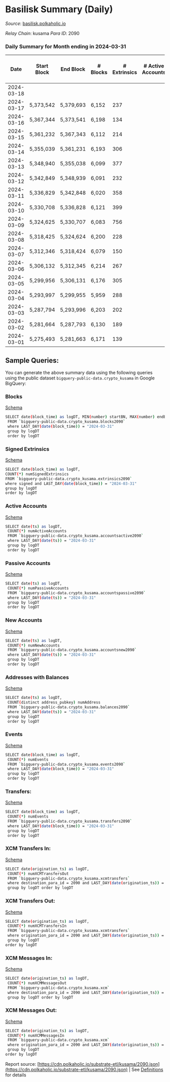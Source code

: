 # Basilisk Summary (Daily)

_Source_: [basilisk.polkaholic.io](https://basilisk.polkaholic.io)

*Relay Chain*: kusama
*Para ID*: 2090



### Daily Summary for Month ending in 2024-03-31


| Date    | Start Block | End Block | # Blocks | # Extrinsics | # Active Accounts | # Passive Accounts | # New Accounts | # Addresses | # Events  | # Transfers ($USD) | # XCM Transfers In ($USD) | # XCM Transfers Out ($USD) | # XCM In | # XCM Out | Issues |
|---------|-------------|-----------|----------|--------------|-------------------|--------------------|----------------|-------------|-----------|--------------------|---------------------------|----------------------------|----------|-----------|--------|
| 2024-03-18 |  |  |  |  |  |  |  |  |  |   |   |   |  |  |  |
| 2024-03-17 | 5,373,542 | 5,379,693 | 6,152 | 237 |  |  |  | 19,028 | 22,916 | 709 ($54,001.70) |   |   |  |  |  |
| 2024-03-16 | 5,367,344 | 5,373,541 | 6,198 | 134 |  |  |  | 19,027 | 20,978 | 318 ($53,127.10) |   |   |  |  |  |
| 2024-03-15 | 5,361,232 | 5,367,343 | 6,112 | 214 |  |  |  | 19,023 | 22,379 | 628 ($33,201.98) |   |   |  |  |  |
| 2024-03-14 | 5,355,039 | 5,361,231 | 6,193 | 306 |  |  |  | 19,022 | 23,901 | 836 ($108,327.74) |   |   |  |  |  |
| 2024-03-13 | 5,348,940 | 5,355,038 | 6,099 | 377 |  |  |  | 19,019 | 24,589 | 915 ($60,684.32) |   |   |  |  |  |
| 2024-03-12 | 5,342,849 | 5,348,939 | 6,091 | 232 |  |  |  | 18,993 | 22,463 | 673 ($40,315.65) |   |   |  |  |  |
| 2024-03-11 | 5,336,829 | 5,342,848 | 6,020 | 358 |  |  |  | 18,990 | 24,004 | 910 ($49,955.18) |   |   |  |  |  |
| 2024-03-10 | 5,330,708 | 5,336,828 | 6,121 | 399 |  |  |  | 18,975 | 25,923 | 1,298 ($94,912.47) |   |   |  |  |  |
| 2024-03-09 | 5,324,625 | 5,330,707 | 6,083 | 756 |  |  |  | 18,972 | 30,920 | 1,933 ($284,918.40) |   |   |  |  |  |
| 2024-03-08 | 5,318,425 | 5,324,624 | 6,200 | 228 |  |  |  | 18,969 | 22,840 | 642 ($81,537.67) |   |   |  |  |  |
| 2024-03-07 | 5,312,346 | 5,318,424 | 6,079 | 150 |  |  |  | 18,967 | 20,927 | 360 ($29,603.98) |   |   |  |  |  |
| 2024-03-06 | 5,306,132 | 5,312,345 | 6,214 | 267 |  |  |  | 18,964 | 23,697 | 807 ($33,770.90) |   |   |  |  |  |
| 2024-03-05 | 5,299,956 | 5,306,131 | 6,176 | 305 |  |  |  | 18,963 | 23,856 | 774 ($79,561.18) |   |   |  |  |  |
| 2024-03-04 | 5,293,997 | 5,299,955 | 5,959 | 288 |  |  |  | 18,959 | 22,672 | 633 ($38,338.00) |   |   |  |  |  |
| 2024-03-03 | 5,287,794 | 5,293,996 | 6,203 | 202 |  |  |  | 18,959 | 22,301 | 546 ($25,222.87) |   |   |  |  |  |
| 2024-03-02 | 5,281,664 | 5,287,793 | 6,130 | 189 |  |  |  | 18,961 | 21,667 | 455 ($31,706.52) |   |   |  |  |  |
| 2024-03-01 | 5,275,493 | 5,281,663 | 6,171 | 139 |  |  |  | 18,961 | 21,314 | 393 ($14,106.37) |   |   |  |  |  |

## Sample Queries:
You can generate the above summary data using the following queries using the public dataset `bigquery-public-data.crypto_kusama` in Google BigQuery:


### Blocks 

[Schema](https://github.com/colorfulnotion/substrate-etl/blob/main/schema/blocks.json)

```bash
SELECT date(block_time) as logDT, MIN(number) startBN, MAX(number) endBN, COUNT(*) numBlocks 
 FROM `bigquery-public-data.crypto_kusama.blocks2090`  
 where LAST_DAY(date(block_time)) = "2024-03-31" 
 group by logDT 
 order by logDT
```

### Signed Extrinsics 

[Schema](https://github.com/colorfulnotion/substrate-etl/blob/main/schema/extrinsics.json)

```bash
SELECT date(block_time) as logDT, 
COUNT(*) numSignedExtrinsics 
FROM `bigquery-public-data.crypto_kusama.extrinsics2090`  
where signed and LAST_DAY(date(block_time)) = "2024-03-31" 
group by logDT 
order by logDT
```

### Active Accounts 

[Schema](https://github.com/colorfulnotion/substrate-etl/blob/main/schema/accountsactive.json)

```bash
SELECT date(ts) as logDT, 
 COUNT(*) numActiveAccounts 
 FROM `bigquery-public-data.crypto_kusama.accountsactive2090` 
 where LAST_DAY(date(ts)) = "2024-03-31" 
 group by logDT 
 order by logDT
```

### Passive Accounts 

[Schema](https://github.com/colorfulnotion/substrate-etl/blob/main/schema/accountspassive.json)

```bash
SELECT date(ts) as logDT, 
 COUNT(*) numPassiveAccounts 
 FROM `bigquery-public-data.crypto_kusama.accountspassive2090` 
 where LAST_DAY(date(ts)) = "2024-03-31" 
 group by logDT 
 order by logDT
```

### New Accounts 

[Schema](https://github.com/colorfulnotion/substrate-etl/blob/main/schema/accountsnew.json)

```bash
SELECT date(ts) as logDT, 
 COUNT(*) numNewAccounts 
 FROM `bigquery-public-data.crypto_kusama.accountsnew2090` 
 where LAST_DAY(date(ts)) = "2024-03-31" 
 group by logDT
 order by logDT
```

### Addresses with Balances 

[Schema](https://github.com/colorfulnotion/substrate-etl/blob/main/schema/balances.json)

```bash
SELECT date(ts) as logDT,
 COUNT(distinct address_pubkey) numAddress 
 FROM `bigquery-public-data.crypto_kusama.balances2090` 
 where LAST_DAY(date(ts)) = "2024-03-31" 
 group by logDT 
 order by logDT
```

### Events 

[Schema](https://github.com/colorfulnotion/substrate-etl/blob/main/schema/events.json)

```bash
SELECT date(block_time) as logDT, 
 COUNT(*) numEvents 
 FROM `bigquery-public-data.crypto_kusama.events2090` 
 where LAST_DAY(date(block_time)) = "2024-03-31" 
 group by logDT 
 order by logDT
```

### Transfers:

[Schema](https://github.com/colorfulnotion/substrate-etl/blob/main/schema/transfers.json)

```bash
SELECT date(block_time) as logDT, 
 COUNT(*) numEvents 
 FROM `bigquery-public-data.crypto_kusama.transfers2090` 
 where LAST_DAY(date(block_time)) = "2024-03-31" 
 group by logDT 
 order by logDT
```

### XCM Transfers In: 

[Schema](https://github.com/colorfulnotion/substrate-etl/blob/main/schema/xcmtransfers.json)

```bash
SELECT date(origination_ts) as logDT, 
 COUNT(*) numXCMTransfersOut 
 FROM `bigquery-public-data.crypto_kusama.xcmtransfers` 
 where destination_para_id = 2090 and LAST_DAY(date(origination_ts)) = "2024-03-31" 
 group by logDT order by logDT
```

### XCM Transfers Out: 

[Schema](https://github.com/colorfulnotion/substrate-etl/blob/main/schema/xcmtransfers.json)

```bash
SELECT date(origination_ts) as logDT, 
 COUNT(*) numXCMTransfersIn 
 FROM `bigquery-public-data.crypto_kusama.xcmtransfers` 
 where origination_para_id = 2090 and LAST_DAY(date(origination_ts)) = "2024-03-31" 
 group by logDT 
order by logDT
```

### XCM Messages In: 

[Schema](https://github.com/colorfulnotion/substrate-etl/blob/main/schema/xcm.json)

```bash
SELECT date(origination_ts) as logDT, 
 COUNT(*) numXCMMessagesOut 
 FROM `bigquery-public-data.crypto_kusama.xcm` 
 where destination_para_id = 2090 and LAST_DAY(date(origination_ts)) = "2024-03-31" 
 group by logDT order by logDT
```

### XCM Messages Out: 

[Schema](https://github.com/colorfulnotion/substrate-etl/blob/main/schema/xcm.json)

```bash
SELECT date(origination_ts) as logDT, 
 COUNT(*) numXCMMessagesIn 
 FROM `bigquery-public-data.crypto_kusama.xcm` 
 where origination_para_id = 2090 and LAST_DAY(date(origination_ts)) = "2024-03-31" 
 group by logDT 
order by logDT
```


Report source: [https://cdn.polkaholic.io/substrate-etl/kusama/2090.json](https://cdn.polkaholic.io/substrate-etl/kusama/2090.json) | See [Definitions](/DEFINITIONS.md) for details
